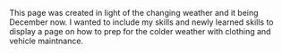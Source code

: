 This page was created in light of the changing weather and it being December now. I wanted to include my skills and newly learned skills to display a page on how to prep for the colder weather with clothing and vehicle maintnance.